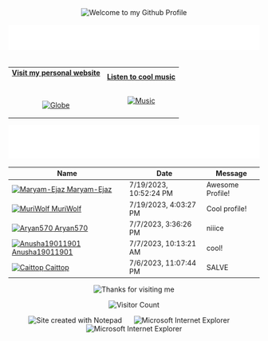 <!-- "Hero" Header -->
<div align="center">
  <img src="https://github.com/BrunnerLivio/brunnerlivio/blob/master/images/welcome.png?raw=true" style="max-width: 100%;" alt="Welcome to my Github Profile" />
  <br />
  <br />
  <img height="50" alt="My Name is Livio and I like Node.js" src="images/personal_note.svg" />
  <br />
  <br />

</div>

<!-- Social -->
<table width="100%" align="center">
<tr>
<td align="center">
<a href="https://brunnerliv.io">
<strong>Visit my personal website </strong>
<br />
<br />
<br />

<p>

<img alt="Globe" height="80" src="images/globe.gif">
</a>
</p>

</td>


<td align="center">
<a href="https://www.youtube.com/watch?v=3YxaaGgTQYM&ab_channel=EvanescenceVEVO">
<strong>Listen to cool music</strong>
<br />
<br />


<p>
<img height="100" alt="Music" src="images/music.gif"> 
</a>
</p>

</td>
</tr>
</table>

<div align="center">
<a href="https://github.com/BrunnerLivio/brunnerlivio/issues/62#issuecomment-new"><img src="images/guestbook.svg"></a> 
</div>

<!-- Guestbook -->
| Name | Date | Message |
|---|---|---|
| <a href="https://github.com/Maryam-Ejaz"><img width="24" src="https://avatars.githubusercontent.com/u/81904965?s=24&u=c89fe09070fdef69bce84eb6d072a7453e7516c8&v=4" alt="Maryam-Ejaz" /> Maryam-Ejaz</a> |7/19/2023, 10:52:24 PM|Awesome Profile!|
| <a href="https://github.com/MuriWolf"><img width="24" src="https://avatars.githubusercontent.com/u/83728277?s=24&u=5e3caa75ed6ce90a286e220425fb7637ff9d9335&v=4" alt="MuriWolf" /> MuriWolf</a> |7/19/2023, 4:03:27 PM|Cool profile!|
| <a href="https://github.com/Aryan570"><img width="24" src="https://avatars.githubusercontent.com/u/91080682?s=24&u=4135539c9b1740031bff2ddebd4d27e4e51144ab&v=4" alt="Aryan570" /> Aryan570</a> |7/7/2023, 3:36:26 PM|niiice|
| <a href="https://github.com/Anusha19011901"><img width="24" src="https://avatars.githubusercontent.com/u/75386520?s=24&v=4" alt="Anusha19011901" /> Anusha19011901</a> |7/7/2023, 10:13:21 AM|cool!|
| <a href="https://github.com/Caittop"><img width="24" src="https://avatars.githubusercontent.com/u/138629714?s=24&u=30b64e622eb812080552d6d1644445a81696c495&v=4" alt="Caittop" /> Caittop</a> |7/6/2023, 11:07:44 PM|SALVE|
<!-- /Guestbook -->

<!-- Footer -->

<div align="center">

<img height="120" alt="Thanks for visiting me" width="100%" src="https://raw.githubusercontent.com/BrunnerLivio/brunnerlivio/master/images/marquee.svg" />
<br />

![Visitor Count](https://profile-counter.glitch.me/brunnerlivio/count.svg)


<img src="https://raw.githubusercontent.com/BrunnerLivio/brunnerlivio/master/images/notepad.gif" alt="Site created with Notepad" height="30" />
<!-- "margin-right: whatever;" -->
<span>&nbsp;&nbsp;&nbsp;&nbsp;</span>  
<img src="https://raw.githubusercontent.com/BrunnerLivio/brunnerlivio/master/images/ie_logo.gif" alt="Microsoft Internet Explorer" />
<span>&nbsp;&nbsp;&nbsp;&nbsp;</span>  
<img src="https://raw.githubusercontent.com/BrunnerLivio/brunnerlivio/master/images/noframes.gif" alt="Microsoft Internet Explorer" />

</div>
